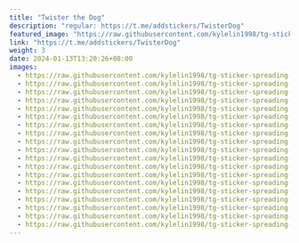 ```yaml
---
title: "Twister the Dog"
description: "regular: https://t.me/addstickers/TwisterDog"
featured_image: "https://raw.githubusercontent.com/kylelin1998/tg-sticker-spreading-worldwide-images/main/img/f60182be-6236-496a-911d-8079f49cc337.jpg"
link: "https://t.me/addstickers/TwisterDog"
weight: 3
date: 2024-01-13T13:20:26+08:00
images:
  - https://raw.githubusercontent.com/kylelin1998/tg-sticker-spreading-worldwide-images/main/img/f60182be-6236-496a-911d-8079f49cc337.jpg
  - https://raw.githubusercontent.com/kylelin1998/tg-sticker-spreading-worldwide-images/main/img/ffec2f5d-5538-44ab-bd01-318b91ecd6f2.jpg
  - https://raw.githubusercontent.com/kylelin1998/tg-sticker-spreading-worldwide-images/main/img/9edc7da4-8b30-43cf-8ea1-6dc14597896f.jpg
  - https://raw.githubusercontent.com/kylelin1998/tg-sticker-spreading-worldwide-images/main/img/12925335-419a-493f-97f1-e9702ce1f7c6.jpg
  - https://raw.githubusercontent.com/kylelin1998/tg-sticker-spreading-worldwide-images/main/img/7194855c-93ab-4547-86cc-7969e936dbef.jpg
  - https://raw.githubusercontent.com/kylelin1998/tg-sticker-spreading-worldwide-images/main/img/dc575e51-56b2-4a5f-ba0e-efe45c4f9078.jpg
  - https://raw.githubusercontent.com/kylelin1998/tg-sticker-spreading-worldwide-images/main/img/1cd1656a-d185-46b8-9760-0c9f366d6cd2.jpg
  - https://raw.githubusercontent.com/kylelin1998/tg-sticker-spreading-worldwide-images/main/img/57a25e24-8fe0-49ee-b744-4326b60c6058.jpg
  - https://raw.githubusercontent.com/kylelin1998/tg-sticker-spreading-worldwide-images/main/img/de6f3efe-1d05-444d-a6ad-d774f106ebd8.jpg
  - https://raw.githubusercontent.com/kylelin1998/tg-sticker-spreading-worldwide-images/main/img/6a6ea1af-5bf1-4e09-8a98-6fd026f87bea.jpg
  - https://raw.githubusercontent.com/kylelin1998/tg-sticker-spreading-worldwide-images/main/img/5c35b7cc-5dd9-4cff-b2b9-bac748def3e9.jpg
  - https://raw.githubusercontent.com/kylelin1998/tg-sticker-spreading-worldwide-images/main/img/d3cb2ca0-ad7c-42b6-825a-a4d6d8692a48.jpg
  - https://raw.githubusercontent.com/kylelin1998/tg-sticker-spreading-worldwide-images/main/img/8f50852a-9c51-44b1-99ee-e6c726a89a85.jpg
  - https://raw.githubusercontent.com/kylelin1998/tg-sticker-spreading-worldwide-images/main/img/972d69c0-d0e4-45f8-b2a5-cecfcf8afc13.jpg
  - https://raw.githubusercontent.com/kylelin1998/tg-sticker-spreading-worldwide-images/main/img/fab4337b-a9fe-45c3-8b3e-a615f791e084.jpg
  - https://raw.githubusercontent.com/kylelin1998/tg-sticker-spreading-worldwide-images/main/img/3a425f4a-1de2-4f1d-83c4-6f51368cbbbf.jpg
  - https://raw.githubusercontent.com/kylelin1998/tg-sticker-spreading-worldwide-images/main/img/76e8c45f-dad8-4951-b6da-9eccdd97e820.jpg
  - https://raw.githubusercontent.com/kylelin1998/tg-sticker-spreading-worldwide-images/main/img/0d82c6f2-8628-47ed-b46e-fe289f8d54d2.jpg
  - https://raw.githubusercontent.com/kylelin1998/tg-sticker-spreading-worldwide-images/main/img/3b4d64a8-f7eb-47ae-9ab7-0cda0eb07a55.jpg
---
```

